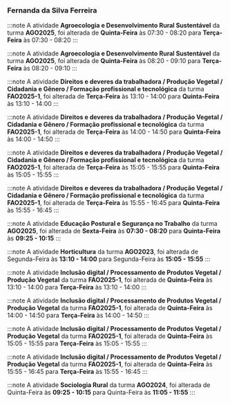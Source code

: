 ### Fernanda da Silva Ferreira


:::note
A atividade **Agroecologia e Desenvolvimento Rural Sustentável** da turma **AGO2025**, foi alterada de **Quinta-Feira** às 07:30 - 08:20 para **Terça-Feira** às 07:30 - 08:20
:::
        


:::note
A atividade **Agroecologia e Desenvolvimento Rural Sustentável** da turma **AGO2025**, foi alterada de **Quinta-Feira** às 08:20 - 09:10 para **Terça-Feira** às 08:20 - 09:10
:::
        


:::note
A atividade **Direitos e deveres da trabalhadora / Produção Vegetal / Cidadania e Gênero / Formação profissional e tecnológica** da turma **FAO2025-1**, foi alterada de **Terça-Feira** às 13:10 - 14:00 para **Quinta-Feira** às 13:10 - 14:00
:::
        


:::note
A atividade **Direitos e deveres da trabalhadora / Produção Vegetal / Cidadania e Gênero / Formação profissional e tecnológica** da turma **FAO2025-1**, foi alterada de **Terça-Feira** às 14:00 - 14:50 para **Quinta-Feira** às 14:00 - 14:50
:::
        


:::note
A atividade **Direitos e deveres da trabalhadora / Produção Vegetal / Cidadania e Gênero / Formação profissional e tecnológica** da turma **FAO2025-1**, foi alterada de **Terça-Feira** às 15:05 - 15:55 para **Quinta-Feira** às 15:05 - 15:55
:::
        


:::note
A atividade **Direitos e deveres da trabalhadora / Produção Vegetal / Cidadania e Gênero / Formação profissional e tecnológica** da turma **FAO2025-1**, foi alterada de **Terça-Feira** às 15:55 - 16:45 para **Quinta-Feira** às 15:55 - 16:45
:::
        


:::note
A atividade **Educação Postural e Segurança no Trabalho** da turma **AGO2025**, foi alterada de **Sexta-Feira** às **07:30 - 08:20** para **Quinta-Feira** às **09:25 - 10:15**
:::
        


:::note
A atividade **Horticultura** da turma **AGO2023**, foi alterada de Segunda-Feira às **13:10 - 14:00** para Segunda-Feira às **15:05 - 15:55**
:::
        


:::note
A atividade **Inclusão digital / Processamento de Produtos Vegetal / Produção Vegetal** da turma **FAO2025-1**, foi alterada de **Quinta-Feira** às 13:10 - 14:00 para **Terça-Feira** às 13:10 - 14:00
:::
        


:::note
A atividade **Inclusão digital / Processamento de Produtos Vegetal / Produção Vegetal** da turma **FAO2025-1**, foi alterada de **Quinta-Feira** às 14:00 - 14:50 para **Terça-Feira** às 14:00 - 14:50
:::
        


:::note
A atividade **Inclusão digital / Processamento de Produtos Vegetal / Produção Vegetal** da turma **FAO2025-1**, foi alterada de **Quinta-Feira** às 15:05 - 15:55 para **Terça-Feira** às 15:05 - 15:55
:::
        


:::note
A atividade **Inclusão digital / Processamento de Produtos Vegetal / Produção Vegetal** da turma **FAO2025-1**, foi alterada de **Quinta-Feira** às 15:55 - 16:45 para **Terça-Feira** às 15:55 - 16:45
:::
        


:::note
A atividade **Sociologia Rural** da turma **AGO2024**, foi alterada de Quinta-Feira às **09:25 - 10:15** para Quinta-Feira às **11:05 - 11:55**
:::
        

